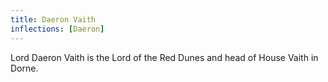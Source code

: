 ```yaml
---
title: Daeron Vaith
inflections: [Daeron]
---
```


Lord Daeron Vaith is the Lord of the Red Dunes and head of House Vaith in Dorne.


